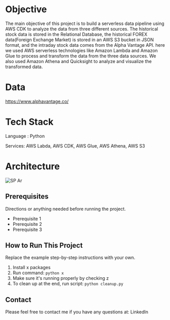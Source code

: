 # Objective

The main objective of this project is to build a serverless data pipeline using AWS CDK to analyze the data from three different sources. The historical stock data is stored in the Relational Database, the historical FOREX data(Foreign Exchange Market) is stored in an AWS S3 bucket in JSON format, and the intraday stock data comes from the Alpha Vantage API. here we used AWS serverless technologies like Amazon Lambda and Amazon Glue to process and transform the data from the three data sources. We also used Amazon Athena and Quicksight to analyze and visualize the transformed data. 


# Data 

https://www.alphavantage.co/

# Tech Stack

Language : Python
  
Services: AWS Labda, AWS CDK, AWS Glue, AWS Athena, AWS S3


# Architecture 

![SP Ar](https://github.com/Rahulreddy1020/Serverless-Data-Pipeline/assets/83365184/2ec47bb3-7f5d-4e0c-949c-76b03ae6df3b)


## Prerequisites

Directions or anything needed before running the project.

- Prerequisite 1
- Prerequisite 2
- Prerequisite 3

## How to Run This Project

Replace the example step-by-step instructions with your own.

1. Install x packages
2. Run command: `python x`
3. Make sure it's running properly by checking z
4. To clean up at the end, run script: `python cleanup.py`

## Contact

Please feel free to contact me if you have any questions at: LinkedIn
